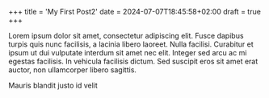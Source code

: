 +++
title = 'My First Post2'
date = 2024-07-07T18:45:58+02:00
draft = true
+++


Lorem ipsum dolor sit amet, consectetur adipiscing elit. Fusce dapibus turpis quis nunc facilisis, a lacinia libero laoreet. Nulla facilisi. Curabitur et ipsum ut dui vulputate interdum sit amet nec elit. Integer sed arcu ac mi egestas facilisis. In vehicula facilisis dictum. Sed suscipit eros sit amet erat auctor, non ullamcorper libero sagittis.

Mauris blandit justo id velit


